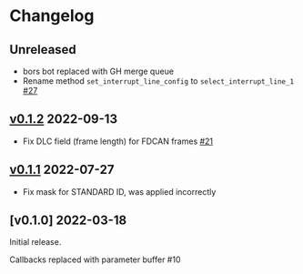 # Changelog

## Unreleased

* bors bot replaced with GH merge queue
* Rename method `set_interrupt_line_config` to `select_interrupt_line_1` [#27]

## [v0.1.2] 2022-09-13

* Fix DLC field (frame length) for FDCAN frames [#21]

## [v0.1.1] 2022-07-27

* Fix mask for STANDARD ID, was applied incorrectly

## [v0.1.0] 2022-03-18

Initial release.

Callbacks replaced with parameter buffer #10

[Unreleased]: https://github.com/stm32-rs/fdcan/compare/v0.1.2...HEAD
[v0.1.2]: https://github.com/stm32-rs/stm32h7xx-hal/compare/v0.1.1...v0.1.2
[v0.1.1]: https://github.com/stm32-rs/stm32h7xx-hal/compare/v0.1.0...v0.1.1

[#18]: https://github.com/stm32-rs/stm32h7xx-hal/pull/18
[#21]: https://github.com/stm32-rs/stm32h7xx-hal/pull/21
[#27]: https://github.com/stm32-rs/stm32h7xx-hal/pull/27
